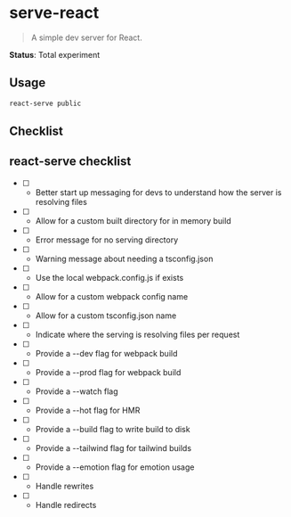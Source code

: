 # serve-react

> A simple dev server for React.

**Status**: Total experiment

## Usage

```bash
react-serve public
```

## Checklist

react-serve checklist
--------------------------------------------------------
- [ ] - Better start up messaging for devs to understand how the server is resolving files
- [ ] - Allow for a custom built directory for in memory build
- [ ] - Error message for no serving directory
- [ ] - Warning message about needing a tsconfig.json
- [ ] - Use the local webpack.config.js if exists
- [ ] - Allow for a custom webpack config name
- [ ] - Allow for a custom tsconfig.json name
- [ ] - Indicate where the serving is resolving files per request
- [ ] - Provide a --dev flag for webpack build
- [ ] - Provide a --prod flag for webpack build
- [ ] - Provide a --watch flag
- [ ] - Provide a --hot flag for HMR
- [ ] - Provide a --build flag to write build to disk
- [ ] - Provide a --tailwind flag for tailwind builds
- [ ] - Provide a --emotion flag for emotion usage
- [ ] - Handle rewrites
- [ ] - Handle redirects
